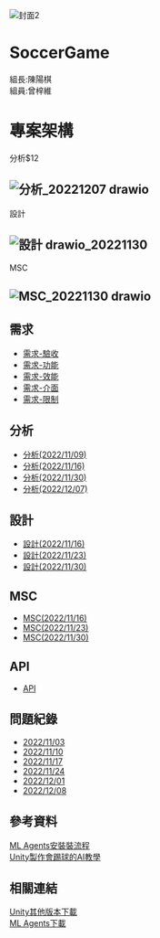 ![封面2](https://user-images.githubusercontent.com/76472326/200495398-e427dfd5-3673-44e2-b9b0-f068a28b17f1.PNG)
# SoccerGame

組長:陳陽棋  
組員:曾梓維
# 專案架構
分析$12
## ![分析_20221207 drawio](https://user-images.githubusercontent.com/76472326/209062628-a0260247-d838-4a50-82ab-5cf4cbbb65d5.png)
設計  
## ![設計 drawio_20221130](https://user-images.githubusercontent.com/76472326/209062693-24b62f30-a14c-49af-98f6-da07d88a2fd1.png)
MSC  
## ![MSC_20221130 drawio](https://user-images.githubusercontent.com/76472326/209062716-bfcd69df-8a40-4dfb-a951-0dc3084cc4d2.png)

## 需求
* [需求-驗收](https://github.com/chi611/machine-learning/tree/main/HW3/%E9%9C%80%E6%B1%82#%E9%9C%80%E6%B1%82-%E9%A9%97%E6%94%B6)
* [需求-功能](https://github.com/chi611/machine-learning/tree/main/HW3/%E9%9C%80%E6%B1%82#%E9%9C%80%E6%B1%82-%E5%8A%9F%E8%83%BD)
* [需求-效能](https://github.com/chi611/machine-learning/tree/main/HW3/%E9%9C%80%E6%B1%82#%E9%9C%80%E6%B1%82-%E6%95%88%E8%83%BD)
* [需求-介面](https://github.com/chi611/machine-learning/tree/main/HW3/%E9%9C%80%E6%B1%82#%E9%9C%80%E6%B1%82-%E4%BB%8B%E9%9D%A2)
* [需求-限制](https://github.com/chi611/machine-learning/tree/main/HW3/%E9%9C%80%E6%B1%82#%E9%9C%80%E6%B1%82-%E9%99%90%E5%88%B6)
## 分析
* [分析(2022/11/09)](https://github.com/chi611/machine-learning/tree/main/HW3/%E5%88%86%E6%9E%90#%E5%88%86%E6%9E%9020221109)
* [分析(2022/11/16)](https://github.com/chi611/machine-learning/tree/main/HW3/%E5%88%86%E6%9E%90#%E5%88%86%E6%9E%9020221116)
* [分析(2022/11/30)](https://github.com/chi611/machine-learning/tree/main/HW3/%E5%88%86%E6%9E%90#%E5%88%86%E6%9E%9020221130)
* [分析(2022/12/07)](https://github.com/chi611/machine-learning/tree/main/HW3/%E5%88%86%E6%9E%90#%E5%88%86%E6%9E%9020221207)
## 設計
* [設計(2022/11/16)](https://github.com/chi611/machine-learning/blob/main/HW3/%E8%A8%AD%E8%A8%88/README.md#%E8%A8%AD%E8%A8%8820221116)
* [設計(2022/11/23)](https://github.com/chi611/machine-learning/blob/main/HW3/%E8%A8%AD%E8%A8%88/README.md#%E8%A8%AD%E8%A8%8820221123)
* [設計(2022/11/30)](https://github.com/chi611/machine-learning/blob/main/HW3/%E8%A8%AD%E8%A8%88/README.md#%E8%A8%AD%E8%A8%8820221123)

## MSC
* [MSC(2022/11/16)](https://github.com/chi611/machine-learning/blob/main/HW3/MSC/README.md#msc20221116)
* [MSC(2022/11/23)](https://github.com/chi611/machine-learning/blob/main/HW3/MSC/README.md#msc20221123)
* [MSC(2022/11/30)](https://github.com/chi611/machine-learning/blob/main/HW3/MSC/README.md#msc20221130)

## API
* [API](https://github.com/chi611/machine-learning/tree/main/HW3/API#api)

## 問題紀錄
* [2022/11/03](https://github.com/chi611/machine-learning/tree/main/HW3/%E5%95%8F%E9%A1%8C%E7%B4%80%E9%8C%84#20221103)
* [2022/11/10](https://github.com/chi611/machine-learning/tree/main/HW3/%E5%95%8F%E9%A1%8C%E7%B4%80%E9%8C%84#20221110)
* [2022/11/17](https://github.com/chi611/machine-learning/tree/main/HW3/%E5%95%8F%E9%A1%8C%E7%B4%80%E9%8C%84#20221117)
* [2022/11/24](https://github.com/chi611/machine-learning/tree/main/HW3/%E5%95%8F%E9%A1%8C%E7%B4%80%E9%8C%84#20221124)
* [2022/12/01](https://github.com/chi611/machine-learning/tree/main/HW3/%E5%95%8F%E9%A1%8C%E7%B4%80%E9%8C%84#20221201)
* [2022/12/08](https://github.com/chi611/machine-learning/tree/main/HW3/%E5%95%8F%E9%A1%8C%E7%B4%80%E9%8C%84#20221208)
## 參考資料
[ML Agents安裝裝流程](https://www.bilibili.com/video/BV1hE411W7Pi/?spm_id_from=333.999.0.0)  
[Unity製作會踢球的AI教學](https://www.bilibili.com/video/BV1hQ4y1K7V4/?spm_id_from=333.999.0.0)  

## 相關連結
[Unity其他版本下載](https://unity3d.com/get-unity/download/archive?_ga=2.89622808.2003652693.1667886882-131146576.1667388786)  
[ML Agents下載](https://github.com/Unity-Technologies/ml-agents/releases/tag/release_19)  

